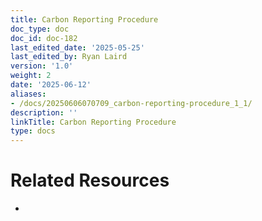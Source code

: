 ```yaml
---
title: Carbon Reporting Procedure
doc_type: doc
doc_id: doc-182
last_edited_date: '2025-05-25'
last_edited_by: Ryan Laird
version: '1.0'
weight: 2
date: '2025-06-12'
aliases:
- /docs/20250606070709_carbon-reporting-procedure_1_1/
description: ''
linkTitle: Carbon Reporting Procedure
type: docs
---
```


<!-- Unsupported block type: callout -->

<!-- Unsupported block type: column_list -->

<!-- Unsupported block type: code -->

# Related Resources

-
